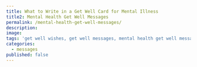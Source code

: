 ```yaml
---
title: What to Write in a Get Well Card for Mental Illness
title2: Mental Health Get Well Messages
permalink: /mental-health-get-well-messages/
description: 
image: 
tags: 'get well wishes, get well messages, mental health get well messages'
categories:
  - messages
published: false
---
```

